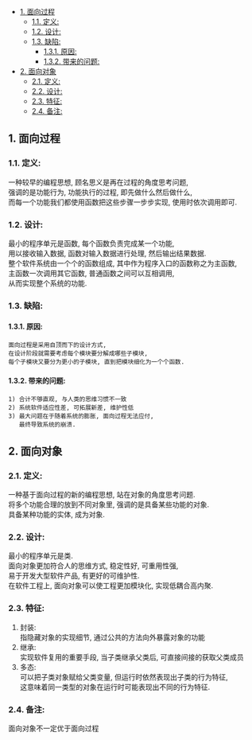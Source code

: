<!-- TOC -->

- [1. 面向过程](#1-面向过程)
  - [1.1. 定义:](#11-定义)
  - [1.2. 设计:](#12-设计)
  - [1.3. 缺陷:](#13-缺陷)
    - [1.3.1. 原因:](#131-原因)
    - [1.3.2. 带来的问题:](#132-带来的问题)
- [2. 面向对象](#2-面向对象)
  - [2.1. 定义:](#21-定义)
  - [2.2. 设计:](#22-设计)
  - [2.3. 特征:](#23-特征)
  - [2.4. 备注:](#24-备注)

<!-- /TOC -->

## 1. 面向过程

### 1.1. 定义:　  
  一种较早的编程思想, 顾名思义是再在过程的角度思考问题,  
  强调的是功能行为, 功能执行的过程, 即先做什么然后做什么,  
  而每一个功能我们都使用函数把这些步骤一步步实现, 使用时依次调用即可.   

### 1.2. 设计:  
  最小的程序单元是函数, 每个函数负责完成某一个功能,  
  用以接收输入数据, 函数对输入数据进行处理, 然后输出结果数据.  
  整个软件系统由一个个的函数组成, 其中作为程序入口的函数称之为主函数,  
  主函数一次调用其它函数, 普通函数之间可以互相调用,  
  从而实现整个系统的功能. 

### 1.3. 缺陷:  

#### 1.3.1. 原因:  
    面向过程是采用自顶而下的设计方式,  
    在设计阶段就需要考虑每个模块要分解成哪些子模块,  
    每个子模块又要分为更小的子模块, 直到把模块细化为一个个函数.

#### 1.3.2. 带来的问题:   
    1) 合计不够直观, 与人类的思维习惯不一致
    2) 系统软件适应性差, 可拓展新差, 维护性低
    3) 最大问题在于随着系统的膨胀, 面向过程无法应付,  
       最终导致系统的崩溃.

## 2. 面向对象

### 2.1. 定义:  
  一种基于面向过程的新的编程思想, 站在对象的角度思考问题.  
  将多个功能合理的放到不同对象里, 强调的是具备某些功能的对象.  
  具备某种功能的实体, 成为对象.

### 2.2. 设计:  
  最小的程序单元是类.  
  面向对象更加符合人的思维方式, 稳定性好, 可重用性强,  
  易于开发大型软件产品, 有更好的可维护性.  
  在软件工程上, 面向对象可以使工程更加模块化, 实现低耦合高内聚.

### 2.3. 特征:  
  1) 封装:  
     指隐藏对象的实现细节, 通过公共的方法向外暴露对象的功能  
  2) 继承:  
     实现软件复用的重要手段, 当子类继承父类后, 可直接间接的获取父类成员  
  3) 多态:  
     可以把子类对象赋给父类变量, 但运行时依然表现出子类的行为特征,  
     这意味着同一类型的对象在运行时可能表现出不同的行为特征.  

### 2.4. 备注:  
  面向对象不一定优于面向过程